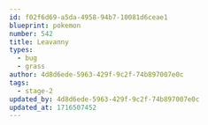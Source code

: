 ```yaml
---
id: f02f6d69-a5da-4958-94b7-10081d6ceae1
blueprint: pokemon
number: 542
title: Leavanny
types:
  - bug
  - grass
author: 4d8d6ede-5963-429f-9c2f-74b897007e0c
tags:
  - stage-2
updated_by: 4d8d6ede-5963-429f-9c2f-74b897007e0c
updated_at: 1716507452
---
```

